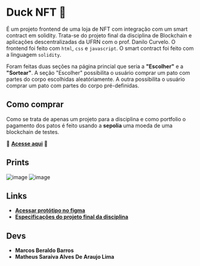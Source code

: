 # Duck NFT 🦆
É um projeto frontend de uma loja de NFT com integração com um smart contract em solidity.
Trata-se do projeto final da disciplina de Blockchain e aplicações descentralizadas da UFRN com o prof. Danilo Curvelo.
O frontend foi feito com `html`, `css` e `javascript`. O smart contract foi feito com a linguagem `solidity`.

Foram feitas duas seções na página princial que seria a **"Escolher"** e a **"Sortear"**. A seção "Escolher" possibilita o usuário comprar um pato com partes do corpo escolhidas aleatóriamente. A outra possibilita o usuário comprar um pato com partes do corpo pré-definidas.

## Como comprar
Como se trata de apenas um projeto para a disciplina e como portfolio o pagamento dos patos é feito usando a **sepolia** uma moeda de uma blockchain de testes.

🚀 **[Acesse aqui](https://marcosbb.github.io/Duck_NFT_frontend/)** 🚀
## Prints
![image](https://user-images.githubusercontent.com/50207805/207765126-c851c3ce-e3e2-4f15-b3e7-b399eed6184a.png)
![image](https://user-images.githubusercontent.com/50207805/207765030-e167b90b-13ff-4ed5-9fd5-6f0c88384091.png)


## Links
- **[Acessar protótipo no figma](https://www.figma.com/file/bSkSxT9lQac0pXWBf9GCNG/Duck-nft?node-id=0%3A1&t=1P5FJAxe9DJ4g5Kn-1)**
- **[Especificações do projeto final da disciplina](https://github.com/danilocurvelo/imd0913-2022/tree/main/projeto-final-dapp)**
<!-- - [Smart contract do Duck NFT]() -->

## Devs
- **Marcos Beraldo Barros** 
- **Matheus Saraiva Alves De Araujo Lima**
